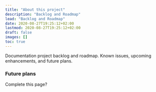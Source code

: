 ```yaml
---
title: "About this project"
description: "Backlog and Roadmap"
lead: "Backlog and Roadmap"
date: 2020-08-27T19:25:12+02:00
lastmod: 2020-08-27T19:25:12+02:00
draft: false
images: []
toc: true
---
```

Documentation project backlog and roadmap. Known issues, upcoming enhancements, and future plans.

### Future plans
Complete this page?